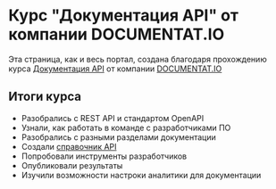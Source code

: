 # Курс "Документация API" от компании DOCUMENTAT.IO

Эта страница, как и весь портал, создана благодаря прохождению курса [Документация API](https://documentat.io/courses/api-documentation/) от компании [DOCUMENTAT.IO](https://documentat.io/)

## Итоги курса
* Разобрались с REST API и стандартом OpenAPI
* Узнали, как работать в команде с разработчиками ПО
* Разобрались с разными разделами документации
* Создали [справочник API](https://ivandocsascode.github.io/ivan-mkdocs-march2025/dist/)
* Попробовали инструменты разработчиков
* Опубликовали результаты
* Изучили возможности настроки аналитики для документации
